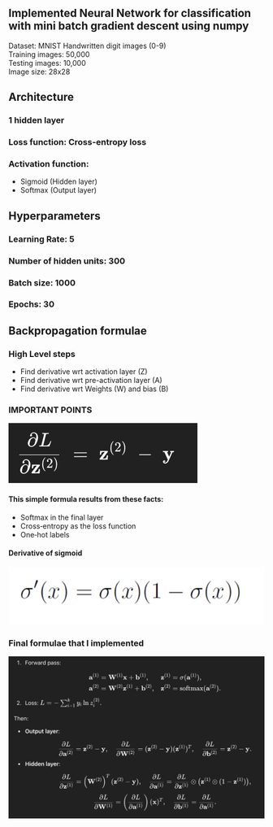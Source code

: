 ## Implemented Neural Network for classification with mini batch gradient descent using numpy<br>
Dataset: MNIST Handwritten digit images (0-9) <br>
Training images: 50,000 <br>
Testing images: 10,000 <br>
Image size: 28x28 <br>

## Architecture
### 1 hidden layer
### Loss function: Cross-entropy loss
### Activation function:
- Sigmoid (Hidden layer)
- Softmax (Output layer)
## Hyperparameters
### Learning Rate: 5
### Number of hidden units: 300
### Batch size: 1000
### Epochs: 30
## Backpropagation formulae
### High Level steps
- Find derivative wrt activation layer (Z)
- Find derivative wrt pre-activation layer (A)
- Find derivative wrt Weights (W) and bias (B)
### IMPORTANT POINTS
![alt text](image-1.png)
#### This simple formula results from these facts:
- Softmax in the final layer
- Cross‐entropy as the loss function
- One‐hot labels 
#### Derivative of sigmoid
![alt text](image-2.png)
### Final formulae that I implemented
![alt text](image.png)